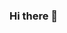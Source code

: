 ### Hi there 👋

<!--
**harshraj24/harshraj24** is a ✨ _special_ ✨ repository because its `README.md` (this file) appears on your GitHub profile.

Here are some ideas to get you started:

- 🔭 I’m currently a Final year Student @ Asansol Engineering College
- 🌱 I’m currently learning React
- 👯 I’m looking to collaborate on Front end Technologies
- 📫 How to reach me: https://harshraj.xyz
- ⚡ Fun fact: Love to play Guitar
-->
